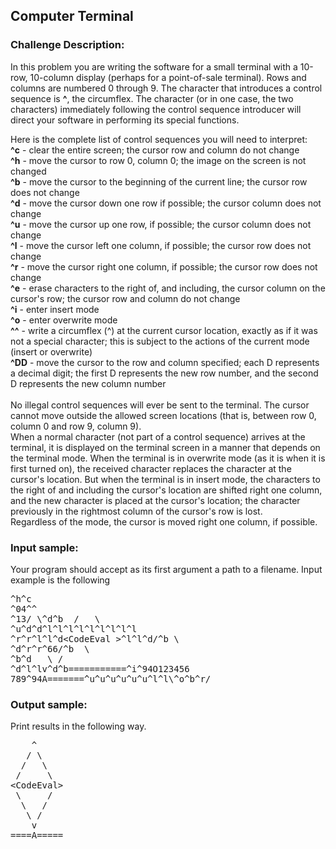<h2>Computer Terminal</h2>

<h3>Challenge Description:</h3>

<p>
    In this problem you are writing the software for a small terminal
    with a 10-row, 10-column display (perhaps for a point-of-sale terminal).
    Rows and columns are numbered 0 through 9. The character that introduces
    a control sequence is <b>^</b>, the circumflex. The character
    (or in one case, the two characters) immediately following the control
    sequence introducer will direct your software in performing its special
    functions.
</p>
<p>
    Here is the complete list of control sequences you
    will need to interpret:
<br>
<b>^c</b> - clear the entire screen; the cursor row and column do not change
<br>
<b>^h</b> - move the cursor to row 0, column 0; the image on the screen is not changed
<br>
<b>^b</b> - move the cursor to the beginning of the current line; the cursor row does not change
<br>
<b>^d</b> - move the cursor down one row if possible; the cursor column does not change
<br>
<b>^u</b> - move the cursor up one row, if possible; the cursor column does not change
<br>
<b>^l</b> - move the cursor left one column, if possible; the cursor row does not change
<br>
<b>^r</b> - move the cursor right one column, if possible; the cursor row does not change
<br>
<b>^e</b> - erase characters to the right of, and including, the cursor column on the cursor&apos;s row; the cursor row and column do not change
<br>
<b>^i</b> - enter insert mode
<br>
<b>^o</b> - enter overwrite mode
<br>
<b>^^</b> - write a circumflex (^) at the current cursor location, exactly as if it was not a special character; this is subject to the actions of the current mode (insert or overwrite)
<br>
<b>^DD</b> - move the cursor to the row and column specified; each D represents a decimal digit; the first D represents the new row number, and the second D represents the new column number
<br>
<br>
    No illegal control sequences will ever be sent to the terminal. The cursor
    cannot move outside the allowed screen locations (that is, between row 0,
    column 0 and row 9, column 9).
<br>
    When a normal character (not part of a control sequence) arrives at the
    terminal, it is displayed on the terminal screen in a manner that
    depends on the terminal mode. When the terminal is in overwrite mode
    (as it is when it is first turned on), the received character replaces
    the character at the cursor&apos;s location. But when the terminal is in
    insert mode, the characters to the right of and including the
    cursor&apos;s location are shifted right one column, and the new character
    is placed at the cursor&apos;s location; the character previously in the
    rightmost column of the cursor&apos;s row is lost.
<br>
    Regardless of the mode, the cursor is moved right one column, if possible.
</p>

<h3>Input sample:</h3>
<p>
    Your program should accept as its first argument a path to a filename. Input example is the following
</p>
<pre class="description-input-output">^h^c
^04^^
^13/ \^d^b  /   \
^u^d^d^l^l^l^l^l^l^l^l^l
^r^r^l^l^d&lt;CodeEval &gt;^l^l^d/^b \
^d^r^r^66/^b  \
^b^d   \ /
^d^l^lv^d^b===========^i^94O123456
789^94A=======^u^u^u^u^u^u^l^l\^o^b^r/</pre>

<h3>Output sample:</h3>

<p>
    Print results in the following way.
</p>

<pre class="description-input-output">    ^
   / \
  /   \
 /     \
&lt;CodeEval&gt;
 \     /
  \   /
   \ /
    v
====A=====</pre>